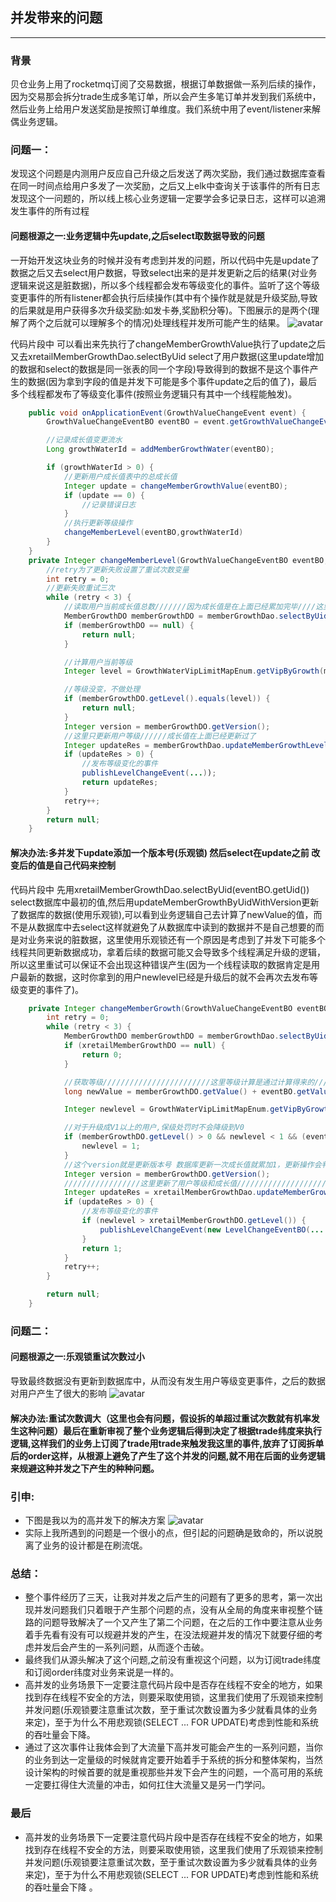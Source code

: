 ## 并发带来的问题
----

### 背景
贝仓业务上用了rocketmq订阅了交易数据，根据订单数据做一系列后续的操作，因为交易那会拆分trade生成多笔订单，所以会产生多笔订单并发到我们系统中，然后业务上给用户发送奖励是按照订单维度。我们系统中用了event/listener来解偶业务逻辑。

### 问题一：
发现这个问题是内测用户反应自己升级之后发送了两次奖励，我们通过数据库查看在同一时间点给用户多发了一次奖励，之后又上elk中查询关于该事件的所有日志发现这个一问题的，所以线上核心业务逻辑一定要学会多记录日志，这样可以追溯发生事件的所有过程
#### 问题根源之一:业务逻辑中先update,之后select取数据导致的问题
一开始开发这块业务的时候并没有考虑到并发的问题，所以代码中先是update了数据之后又去select用户数据，导致select出来的是并发更新之后的结果(对业务逻辑来说这是脏数据)，所以多个线程都会发布等级变化的事件。监听了这个等级变更事件的所有listener都会执行后续操作(其中有个操作就是就是升级奖励,导致的后果就是用户获得多次升级奖励:如发卡券,奖励积分等)。下图展示的是两个(理解了两个之后就可以理解多个的情况)处理线程并发所可能产生的结果。
![avatar](https://github.com/shihuimiao/study-log/blob/master/WechatIMG65.png?raw=true)

代码片段中 可以看出来先执行了changeMemberGrowthValue执行了update之后又去xretailMemberGrowthDao.selectByUid select了用户数据(这里update增加的数据和select的数据是同一张表的同一个字段)导致得到的数据不是这个事件产生的数据(因为拿到字段的值是并发下可能是多个事件update之后的值了)，最后多个线程都发布了等级变化事件(按照业务逻辑只有其中一个线程能触发)。
```java
    public void onApplicationEvent(GrowthValueChangeEvent event) {
        GrowthValueChangeEventBO eventBO = event.getGrowthValueChangeEventBO();

        //记录成长值变更流水
        Long growthWaterId = addMemberGrowthWater(eventBO);

        if (growthWaterId > 0) {
        	//更新用户成长值表中的总成长值
            Integer update = changeMemberGrowthValue(eventBO);
            if (update == 0) {
                //记录错误日志
            }
            //执行更新等级操作
            changeMemberLevel(eventBO,growthWaterId)
        }
    }
    private Integer changeMemberLevel(GrowthValueChangeEventBO eventBO, Long growthWaterId) {
    	//retry为了更新失败设置了重试次数变量
        int retry = 0;
        //更新失败重试三次
        while (retry < 3) {
        	//读取用户当前成长值总数///////因为成长值是在上面已经累加完毕////这里读到的成长值可能是多个线程累加的结果
            MemberGrowthDO memberGrowthDO = memberGrowthDao.selectByUid(eventBO.getUid());
            if (memberGrowthDO == null) {
                return null;
            }

            //计算用户当前等级
            Integer level = GrowthWaterVipLimitMapEnum.getVipByGrowth(memberGrowthDO.getValue());

            //等级没变，不做处理
            if (memberGrowthDO.getLevel().equals(level)) {
                return null;
            }
            Integer version = memberGrowthDO.getVersion();
            //这里只更新用户等级//////成长值在上面已经更新过了
            Integer updateRes = memberGrowthDao.updateMemberGrowthLevel(eventBO.getUid(), level, version);
            if (updateRes > 0) {
                //发布等级变化的事件
                publishLevelChangeEvent(...));
                return updateRes;
            }
            retry++;
        }
        return null;
    }
```
#### 解决办法:多并发下update添加一个版本号(乐观锁) 然后select在update之前 改变后的值是自己代码来控制
代码片段中 先用xretailMemberGrowthDao.selectByUid(eventBO.getUid()) select数据库中最初的值,然后用updateMemberGrowthByUidWithVersion更新了数据库的数据(使用乐观锁),可以看到业务逻辑自己去计算了newValue的值，而不是从数据库中去select这样就避免了从数据库中读到的数据并不是自己想要的而是对业务来说的脏数据，这里使用乐观锁还有一个原因是考虑到了并发下可能多个线程共同更新数据成功，拿着后续的数据可能又会导致多个线程满足升级的逻辑，所以这里重试可以保证不会出现这种错误产生(因为一个线程读取的数据肯定是用户最新的数据，这时你拿到的用户newlevel已经是升级后的就不会再次去发布等级变更的事件了)。
```java
    private Integer changeMemberGrowth(GrowthValueChangeEventBO eventBO, Long growthWaterId) {
        int retry = 0;
        while (retry < 3) {
            MemberGrowthDO memberGrowthDO = memberGrowthDao.selectByUid(eventBO.getUid());
            if (xretailMemberGrowthDO == null) {
                return 0;
            }

            //获取等级////////////////////////这里等级计算是通过计算得来的//////把更新用户成长值放到了后面
            long newValue = memberGrowthDO.getValue() + eventBO.getValue();

            Integer newlevel = GrowthWaterVipLimitMapEnum.getVipByGrowth(newValue);

            //对于升级成V1以上的用户,保级处罚时不会降级到V0
            if (memberGrowthDO.getLevel() > 0 && newlevel < 1 && (eventBO.getSource() ==                GrowthWaterSourceConstans.SOURCE_LEVEL_TASK_REDUCE)) {
                newlevel = 1;
            }
            //这个version就是更新版本号 数据库更新一次成长值就累加1，更新操作会判断version版本是否与数据库中的version相等，如果相等则执行更新操作(乐观锁)
            Integer version = memberGrowthDO.getVersion();
            /////////////////这里更新了用户等级和成长值///////////////////////
            Integer updateRes = xretailMemberGrowthDao.updateMemberGrowthByUidWithVersion(eventBO.getUid(), newlevel,        eventBO.getValue(), version);
            if (updateRes > 0) {
                //发布等级变化的事件
                if (newlevel > xretailMemberGrowthDO.getLevel()) {
                    publishLevelChangeEvent(new LevelChangeEventBO(....));
                }
                return 1;
            }
            retry++;
        }

        return null;
    }
```

### 问题二：
#### 问题根源之一:乐观锁重试次数过小
导致最终数据没有更新到数据库中，从而没有发生用户等级变更事件，之后的数据对用户产生了很大的影响
![avatar](https://github.com/shihuimiao/study-log/blob/master/WechatIMG66.png?raw=true)
#### 解决办法:重试次数调大（这里也会有问题，假设拆的单超过重试次数就有机率发生这种问题）最后在重新审视了整个业务逻辑后得到决定了根据trade纬度来执行逻辑,这样我们的业务上订阅了trade用trade来触发我这里的事件,放弃了订阅拆单后的order这样，从根源上避免了产生了这个并发的问题,就不用在后面的业务逻辑来规避这种并发之下产生的种种问题。

### 引申:
- 下图是我以为的高并发下的解决方案
![avatar](https://github.com/shihuimiao/study-log/blob/master/high-concurrency-system-design.png?raw=true)
- 实际上我所遇到的问题是一个很小的点，但引起的问题确是致命的，所以说脱离了业务的设计都是在刷流氓。

### 总结：
- 整个事件经历了三天，让我对并发之后产生的问题有了更多的思考，第一次出现并发问题我们只着眼于产生那个问题的点，没有从全局的角度来审视整个链路的问题导致解决了一个又产生了第二个问题，在之后的工作中要注意从业务着手先看有没有可以规避并发的产生，在没法规避并发的情况下就要仔细的考虑并发后会产生的一系列问题，从而逐个击破。
- 最终我们从源头解决了这个问题,之前没有重视这个问题，以为订阅trade纬度和订阅order纬度对业务来说是一样的。
- 高并发的业务场景下一定要注意代码片段中是否存在线程不安全的地方，如果找到存在线程不安全的方法，则要采取使用锁，这里我们使用了乐观锁来控制并发问题(乐观锁要注意重试次数，至于重试次数设置为多少就看具体的业务来定)，至于为什么不用悲观锁(SELECT ... FOR UPDATE)考虑到性能和系统的吞吐量会下降。
- 通过了这次事件让我体会到了大流量下高并发可能会产生的一系列问题，当你的业务到达一定量级的时候就肯定要开始着手于系统的拆分和整体架构，当然设计架构的时候首要的就是重视那些并发下会产生的问题，一个高可用的系统一定要扛得住大流量的冲击，如何扛住大流量又是另一门学问。

### 最后
- 高并发的业务场景下一定要注意代码片段中是否存在线程不安全的地方，如果找到存在线程不安全的方法，则要采取使用锁，这里我们使用了乐观锁来控制并发问题(乐观锁要注意重试次数，至于重试次数设置为多少就看具体的业务来定)，至于为什么不用悲观锁(SELECT ... FOR UPDATE)考虑到性能和系统的吞吐量会下降
。










